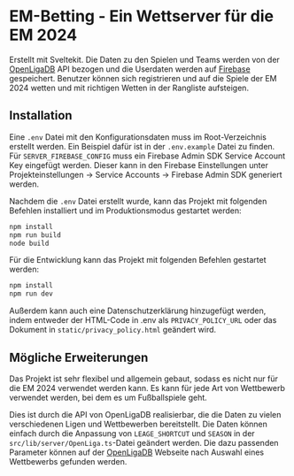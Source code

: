 # EM-Betting - Ein Wettserver für die EM 2024 

Erstellt mit Sveltekit. Die Daten zu den Spielen und Teams werden von der [OpenLigaDB](https://www.openligadb.de/) API bezogen und die Userdaten werden auf [Firebase](https://firebase.google.com) gespeichert. Benutzer können sich registrieren und auf die Spiele der EM 2024 wetten und mit richtigen Wetten in der Rangliste aufsteigen.

## Installation
  Eine `.env` Datei mit den Konfigurationsdaten muss im Root-Verzeichnis erstellt werden. Ein Beispiel dafür ist in der `.env.example` Datei zu finden.  
  Für `SERVER_FIREBASE_CONFIG` muss ein Firebase Admin SDK Service Account Key eingefügt werden. Dieser kann in den Firebase Einstellungen unter Projekteinstellungen -> Service Accounts -> Firebase Admin SDK generiert werden.

  Nachdem die `.env` Datei erstellt wurde, kann das Projekt mit folgenden Befehlen installiert und im Produktionsmodus gestartet werden:

  ```bash
  npm install
  npm run build
  node build
  ```

  Für die Entwicklung kann das Projekt mit folgenden Befehlen gestartet werden:

  ```bash
  npm install
  npm run dev
  ```

  Außerdem kann auch eine Datenschutzerklärung hinzugefügt werden, indem entweder der HTML-Code in .env als `PRIVACY_POLICY_URL` oder das Dokument in `static/privacy_policy.html` geändert wird.

## Mögliche Erweiterungen
Das Projekt ist sehr flexibel und allgemein gebaut, sodass es nicht nur für die EM 2024 verwendet werden kann. Es kann für jede Art von Wettbewerb verwendet werden, bei dem es um Fußballspiele geht.

Dies ist durch die API von OpenLigaDB realisierbar, die die Daten zu vielen verschiedenen Ligen und Wettbewerben bereitstellt. Die Daten können einfach durch die Anpassung von `LEAGE_SHORTCUT` und `SEASON` in der `src/lib/server/OpenLiga.ts`-Datei geändert werden. Die dazu passenden Parameter können auf der [OpenLigaDB](https://www.openligadb.de/) Webseite nach Auswahl eines Wettbewerbs gefunden werden.